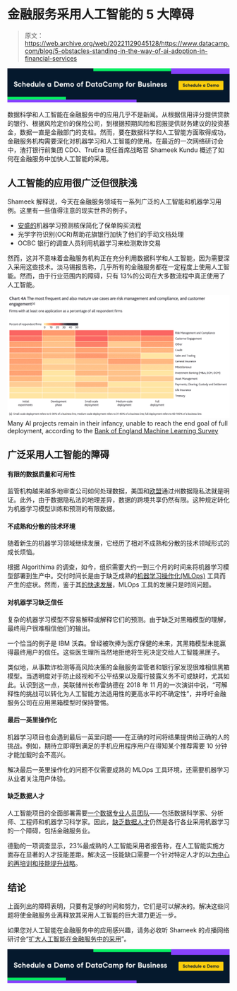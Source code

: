# 金融服务采用人工智能的 5 大障碍

> 原文：<https://web.archive.org/web/20221129045128/https://www.datacamp.com/blog/5-obstacles-standing-in-the-way-of-ai-adoption-in-financial-services>

[![](img/b89fadeab2621a7af2d4a271dd9c015a.png)](https://web.archive.org/web/20220529052753/https://www.datacamp.com/groups/business)

数据科学和人工智能在金融服务中的应用几乎不是新闻。从根据信用评分提供贷款的银行、根据风险定价的保险公司，到根据预期风险和回报提供财务建议的投资基金，数据一直是金融部门的支柱。然而，要在数据科学和人工智能方面取得成功，金融服务机构需要深化对机器学习和人工智能的使用。在最近的一次网络研讨会中，渣打银行前集团 CDO、TruEra 现任首席战略官 Shameek Kundu 概述了如何在金融服务中加快人工智能的采用。

## 人工智能的应用很广泛但很肤浅

Shameek 解释说，今天在金融服务领域有一系列广泛的人工智能和机器学习用例。这里有一些值得注意的现实世界的例子。

*   [安盛的](https://web.archive.org/web/20220529052753/https://www.axa.com.sg/blog/innovation/machine-learning-for-predictive-underwriting)机器学习预测核保简化了保单购买流程
*   光学字符识别(OCR)帮助花旗银行加快了他们的手动文档处理
*   OCBC 银行的调查人员利用机器学习来检测欺诈交易

然而，这并不意味着金融服务机构正在充分利用数据科学和人工智能，因为需要深入采用这些技术。淡马锡报告称，几乎所有的金融服务都在一定程度上使用人工智能。然而，由于行业范围内的障碍，只有 13%的公司在大多数流程中真正使用了人工智能。

![](img/96a1a896b590ce33f651de0667bb3ddd.png) Many AI projects remain in their infancy, unable to reach the end goal of full deployment, according to the [Bank of England Machine Learning Survey](https://web.archive.org/web/20220529052753/https://www.bankofengland.co.uk/-/media/boe/files/report/2019/machine-learning-in-uk-financial-services.pdf?la=en&hash=F8CA6EE7A5A9E0CB182F5D568E033F0EB2D21246)

## 广泛采用人工智能的障碍

#### 有限的数据质量和可用性

监管机构越来越多地审查公司如何处理数据，美国和[欧盟](https://web.archive.org/web/20220529052753/https://www.comarch.com/cyber-security/articles/gdpr-implementation-at-insurance-companies-and-banks/)通过州数据隐私法就是明证。此外，由于数据隐私法的地理差异，数据的跨境共享仍然有限。这种规定转化为机器学习模型训练和预测的有限数据。

#### 不成熟和分散的技术环境

随着新生的机器学习领域继续发展，它经历了相对不成熟和分散的技术领域形式的成长烦恼。

根据 Algorithima 的调查，如今，组织需要大约一到三个月的时间来将机器学习模型部署到生产中。交付时间长是由于缺乏成熟的[机器学习操作化(MLOps)](https://web.archive.org/web/20220529052753/https://www.datacamp.com/webinars/practical-guide-to-mlops) 工具而产生的症状。然而，鉴于其[的快速发展](https://web.archive.org/web/20220529052753/https://www.cognilytica.com/document/infographic-the-rapid-growth-of-mlops/)，MLOps 工具的发展只是时间问题。

#### 对机器学习缺乏信任

复杂的机器学习模型不容易解释或解释它们的预测。由于缺乏对黑箱模型的理解，最终用户很难相信他们的输出。

一个恰当的例子是 IBM 沃森。曾经被吹捧为医疗保健的未来，其黑箱模型未能赢得最终用户的信任。这些医生理所当然地拒绝将生死决定交给人工智能黑匣子。

类似地，从事欺诈检测等高风险决策的金融服务监管者和银行家发现很难相信黑箱模型。当透明度对于防止歧视和不公平结果以及履行披露义务不可或缺时，尤其如此。认识到这一点，美联储州长布雷纳德在 2018 年 11 月的一次演讲中说，“可解释性的挑战可以转化为人工智能方法适用性的更高水平的不确定性”，并呼吁金融服务公司在应用黑箱模型时保持警惕。

#### 最后一英里操作化

机器学习项目也会遇到最后一英里问题——在正确的时间将结果提供给正确的人的挑战。例如，期待立即得到满足的手机应用程序用户在得知某个推荐需要 10 分钟才能加载时会不高兴。

解决最后一英里操作化的问题不仅需要成熟的 MLOps 工具环境，还需要机器学习从业者关注用户体验。

#### 缺乏数据人才

人工智能项目的全面部署需要[一个数据专业人员团队](https://web.archive.org/web/20220529052753/https://www.datacamp.com/community/blog/eight-personas)——包括数据科学家、分析师、工程师和机器学习科学家。因此，[缺乏数据人才](https://web.archive.org/web/20220529052753/https://www2.deloitte.com/us/en/insights/industry/technology/data-analytics-skills-shortage.html)仍然是各行各业采用机器学习的一个障碍，包括金融服务业。

德勤的一项调查显示，23%最成熟的人工智能采用者报告称，在人工智能实施方面存在显著的人才技能差距。解决这一技能缺口需要一个针对特定人才的以[为中心的再培训和技能提升战略](https://web.archive.org/web/20220529052753/https://www.datacamp.com/community/blog/five-steps-to-building-a-learning-culture)。

## 结论

上面列出的障碍表明，只要有足够的时间和努力，它们是可以解决的。解决这些问题将使金融服务业离释放其采用人工智能的巨大潜力更近一步。

如果您对人工智能在金融服务中的应用感兴趣，请务必收听 Shameek 的点播网络研讨会“[扩大人工智能在金融服务中的采用](https://web.archive.org/web/20220529052753/https://www.datacamp.com/resources/webinars/scaling-ai-adoption-in-financial-services)”。

[![](img/b89fadeab2621a7af2d4a271dd9c015a.png)](https://web.archive.org/web/20220529052753/https://www.datacamp.com/groups/business)